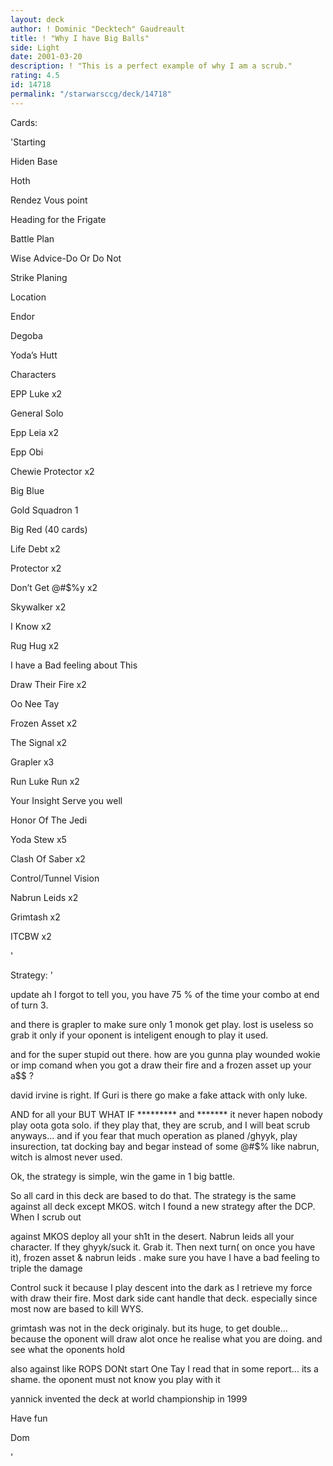 ```yaml
---
layout: deck
author: ! Dominic "Decktech" Gaudreault
title: ! "Why I have Big Balls"
side: Light
date: 2001-03-20
description: ! "This is a perfect example of why I am a scrub."
rating: 4.5
id: 14718
permalink: "/starwarsccg/deck/14718"
---
```

Cards: 

'Starting


Hiden Base

Hoth

Rendez Vous point

Heading for the Frigate

Battle Plan

Wise Advice-Do Or Do Not

Strike Planing


Location


Endor

Degoba

Yoda&#8217;s Hutt


Characters


EPP Luke x2

General Solo

Epp Leia x2

Epp Obi

Chewie Protector x2


Big Blue


Gold Squadron 1


Big Red (40 cards)


Life Debt x2

Protector x2

Don&#8217;t Get @#$%y x2

Skywalker x2

I Know x2

Rug Hug x2

I have a Bad feeling about This

Draw Their Fire x2

Oo Nee Tay

Frozen  Asset x2

The Signal x2

Grapler x3

Run Luke Run x2

Your Insight Serve you well

Honor Of The Jedi

Yoda Stew x5

Clash Of Saber x2

Control/Tunnel Vision

Nabrun Leids x2

Grimtash x2

ITCBW x2

'

Strategy: '

update  ah I forgot to tell you, you have 75 % of the time your combo at end of turn 3.

and there is grapler to make sure only 1 monok get play. lost is useless so grab it only if your oponent is inteligent enough to play it used.

and for the super stupid out there. how are you gunna play wounded wokie or imp comand when you got a draw their fire and a frozen asset up your a$$ ?


david irvine is right. If Guri is there go make a fake attack with only luke.


AND for all your BUT WHAT IF ********* and ******* it never hapen  nobody play oota gota solo. if they play that, they are scrub, and I will beat scrub anyways... and if you fear that much operation as planed /ghyyk, play insurection, tat docking bay and begar instead of some @#$% like nabrun, witch is almost never used.


Ok, the strategy is simple, win the game in 1 big battle.


So all card in this deck are based to do that.  The strategy is the same against all deck except MKOS. witch I found a new strategy after the DCP. When I scrub out


against MKOS deploy all your sh1t in the desert. Nabrun leids all your character. If they ghyyk/suck it. Grab it. Then next turn( on once you have it), frozen asset & nabrun leids .  make sure you have I have a bad feeling to triple the damage


Control suck it because I play descent into the dark as I retrieve my force with draw their fire. Most dark side cant handle that deck. especially since most now are based to kill WYS.


grimtash was not in the deck originaly. but its huge, to get double... because the oponent will draw alot once he realise what you are doing. and see what the oponents hold


also against like ROPS DONt start One Tay  I read that in some report... its a shame. the oponent must not know you play with it


yannick invented the deck at world championship in 1999


Have fun


Dom

'
